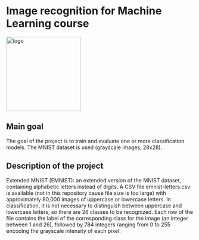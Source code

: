 # Image recognition for Machine Learning course

<p align="left">
  <img src="https://upload.wikimedia.org/wikipedia/commons/1/12/Convolutional_Layers_of_a_Convolutional_Neural_Network.svg" alt="logo" style="width: 200px;"/>
</p>

## Main goal
The goal of the project is to train and evaluate one or more classification models. The MNIST dataset is used (grayscale images, 28x28).

## Description of the project
Extended MNIST (EMNIST): an extended version of the MNIST dataset, containing alphabetic letters instead of digits. A CSV file emnist-letters.csv is available (not in this repository cause file size is too large) with approximately 80,000 images of uppercase or lowercase letters. In classification, it is not necessary to distinguish between uppercase and lowercase letters, so there are 26 classes to be recognized. Each row of the file contains the label of the corresponding class for the image (an integer between 1 and 26), followed by 784 integers ranging from 0 to 255 encoding the grayscale intensity of each pixel.
